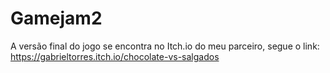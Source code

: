 # Gamejam2

A versão final do jogo se encontra no Itch.io do meu parceiro, segue o link:
https://gabrieltorres.itch.io/chocolate-vs-salgados
